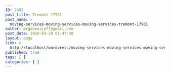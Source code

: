```yaml
---
ID: 7492
post_title: Tremont 17981
post_name: >
  moving-services-moving-services-moving-services-tremont-17981
author: mrgabonijeff@gmail.com
post_date: 2018-03-28 01:47:40
layout: page
link: >
  http://localhost/wordpress/moving-services-moving-services-moving-services-tremont-17981/
published: true
tags: [ ]
categories: [ ]
---
```

